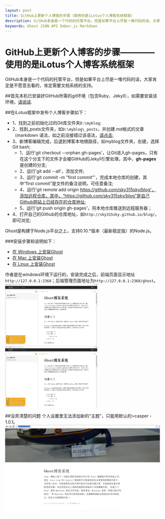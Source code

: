 ```yaml
---
layout: post
title: GitHub上更新个人博客的步骤（使用的是iLotus个人博客系统框架）
description: GitHub本身是一个代码的托管平台，但是如果平台上尽是一堆代码的话，大家肯定是不愿意去看的，肯定需要文档系统的支持。
keywords: Ghost JSON API Ember.js Markdown
---
```


# GitHub上更新个人博客的步骤————使用的是iLotus个人博客系统框架

GitHub本身是一个代码的托管平台，但是如果平台上尽是一堆代码的话，大家肯定是不愿意去看的，肯定需要文档系统的支持。

##首先本机已安装好GitHub所需的git环境（包含Ruby、Jekyll），如需要安装该环境，[请阅读](http://www.bytetown.net/2014/08/27/001-setup-an-own-blog-on-github.html).

##在iLotus框架中发布个人博客步骤如下：

* 1、找到之前初始化过的Git库文件夹`D:\myblog`;
* 2、找到_posts文件夹，如`D:\myblog\_posts`，并创建.md格式的文章（markdown 语法，如之前没接错过该语法，[请点击](http://www.bytetown.net/2014/08/26/002-about-markdown.html);
* 3、新博客编辑完成，后退到博客本地根路径，如myblog文件夹，右键，选择Git bash;
	* 1、运行'git checkout --orphan gh-pages'，让Git进入gh-pages，只有在这个分支下的文件才会被GitHub的Jekyll引擎处理，其中，**gh-pages**是创建的分支;
    * 2、运行'git add --all'，添加文件;
	* 3、运行'git commit -m "first commit"'，完成本地仓库的创建，其中“first commit”是文件的备注说明，可任意备注;
	* 4、运行'git remote add origin https://github.com/sky315sky/blog'，添加远程仓库，其中，“https://github.com/sky315sky/blog”是自己Github网站上已经存在的仓库地址;
	* 5、运行'git push origin gh-pages'，将本地仓库推送到远程服务器；
* 4、打开自己的Github的仓库地址，如`http://sky315sky.github.io/blog/`，即可浏览;


Ghost是构建于Node.js平台之上，支持0.10.*版本（最新稳定版）的Node.js。

###安装步骤和说明如下：

* [在 Windows 上安装Ghost](http://docs.ghostchina.com/zh/installation/windows/)
* [在 Mac 上安装Ghost](http://docs.ghostchina.com/zh/installation/mac/)
* [在 Linux 上安装Ghost](http://docs.ghostchina.com/zh/installation/linux/)

作者是在windows环境下运行的，安装完成之后，前端页面显示地址`http://127.0.0.1:2368`；后端管理页面地址为`http://127.0.0.1:2368/ghost`。
<img src='/img/ghost_win_index.jpg' width='300' height='200'>
<img src='/img/ghost_win_manage.jpg' width='300' height='200'>

##没弄清楚的问题
个人设置里无法添加新的“主题”，只能用默认的>casper - 1.0.1。
<img src='/img/ghost_win_1.jpg'>